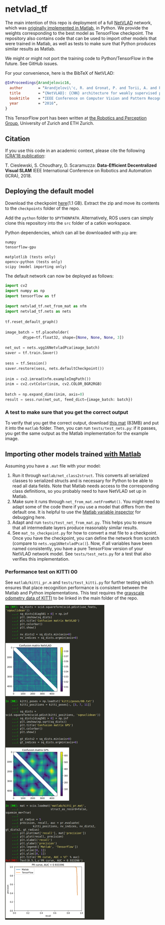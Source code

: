 # netvlad_tf

The main intention of this repo is deployment of a full [NetVLAD](https://www.di.ens.fr/willow/research/netvlad/) network, which was [originally implemented in Matlab](https://github.com/Relja/netvlad), in Python. We provide the weights corresponding to the best model as TensorFlow checkpoint. The repository also contains code that can be used to import other models that were trained in Matlab, as well as tests to make sure that Python produces similar results as Matlab.

We might or might not port the training code to Python/TensorFlow in the future. See GitHub issues.

For your convenience, here is the BibTeX of NetVLAD:

```bibtex
@InProceedings{Arandjelovic16,
  author       = "Arandjelovi\'c, R. and Gronat, P. and Torii, A. and Pajdla, T. and Sivic, J.",
  title        = "{NetVLAD}: {CNN} architecture for weakly supervised place recognition",
  booktitle    = "IEEE Conference on Computer Vision and Pattern Recognition",
  year         = "2016",
}
```

This TensorFlow port has been written at [the Robotics and Perception Group](http://rpg.ifi.uzh.ch), University of Zurich and ETH Zurich.

## Citation ##

If you use this code in an academic context, please cite the following [ICRA'18 publication](http://rpg.ifi.uzh.ch/docs/ICRA18_Cieslewski.pdf):

T. Cieslewski, S. Choudhary, D. Scaramuzza:
**Data-Efficient Decentralized Visual SLAM**
IEEE International Conference on Robotics and Automation (ICRA), 2018.

## Deploying the default model

Download the checkpoint [here](http://rpg.ifi.uzh.ch/datasets/netvlad/vd16_pitts30k_conv5_3_vlad_preL2_intra_white.zip)(1.1 GB). Extract the zip and move its contents to the `checkpoints` folder of the repo. 

Add the `python` folder to `$PYTHONPATH`. Alternatively, ROS users can simply clone this repository into the `src` folder of a catkin workspace.

Python dependencies, which can all be downloaded with `pip` are:
```
numpy
tensorflow-gpu

matplotlib (tests only)
opencv-python (tests only)
scipy (model importing only)
```

The default network can now be deployed as follows:
```py
import cv2
import numpy as np
import tensorflow as tf

import netvlad_tf.net_from_mat as nfm
import netvlad_tf.nets as nets

tf.reset_default_graph()

image_batch = tf.placeholder(
        dtype=tf.float32, shape=[None, None, None, 3])

net_out = nets.vgg16NetvladPca(image_batch)
saver = tf.train.Saver()

sess = tf.Session()
saver.restore(sess, nets.defaultCheckpoint())

inim = cv2.imread(nfm.exampleImgPath())
inim = cv2.cvtColor(inim, cv2.COLOR_BGR2RGB)

batch = np.expand_dims(inim, axis=0)
result = sess.run(net_out, feed_dict={image_batch: batch})
```

### A test to make sure that you get the correct output

To verify that you get the correct output, download [this mat](http://rpg.ifi.uzh.ch/datasets/netvlad/example_stats.mat) (83MB) and put it into the `matlab` folder. Then, you can run `tests/test_nets.py`: if it passes, you get the same output as the Matlab implementation for the example image.

## Importing other models trained [with Matlab](https://github.com/Relja/netvlad)

Assuming you have a `.mat` file with your model:

1. Run it through `matlab/net_class2struct`. This converts all serialized classes to serialized structs and is necessary for Python to be able to read all data fields. Note that Matlab needs access to the corresponding class definitions, so you probably need to have NetVLAD set up in Matlab.
2. Make sure it runs through `net_from_mat.netFromMat()`. You might need to adapt some of the code there if you use a model that differs from the default one. It is helpful to use the [Matlab variable inspector](https://ch.mathworks.com/help/matlab/matlab_env/create-and-edit-variables.html) for debugging here.
3. Adapt and run `tests/test_net_from_mat.py`. This helps you to ensure that all intermediate layers produce reasonably similar results.
4. See `mat_to_checkpoint.py` for how to convert a mat file to a checkpoint. Once you have the checkpoint, you can define the network from scratch (compare to `nets.vgg16NetvladPca()`). Now, if all variables have been named consistently, you have a pure TensorFlow version of your NetVLAD network model. See `tests/test_nets.py` for a test that also verifies this implementation.

### Performance test on KITTI 00

See `matlab/kitti_pr.m` and `tests/test_kitti.py` for further testing which ensures that place recognition performance is consistent between the Matlab and Python implementations. This test requires the [grayscale odometry data of KITTI](http://www.cvlibs.net/datasets/kitti/eval_odometry.php) to be linked in the main folder of the repo.

![kitti](doc/kitti.png)
